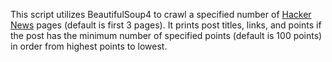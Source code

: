 This script utilizes BeautifulSoup4 to crawl a specified number of [Hacker News](https://news.ycombinator.com) pages (default is first 3 pages). It prints post titles, links, and points if the post has the minimum number of specified points (default is 100 points) in order from highest points to lowest.